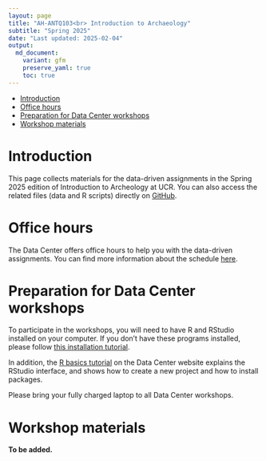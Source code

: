```yaml
---
layout: page
title: "AH-ANTQ103<br> Introduction to Archaeology"
subtitle: "Spring 2025"
date: "Last updated: 2025-02-04"
output:
  md_document:
    variant: gfm
    preserve_yaml: true
    toc: true
---
```


- [Introduction](#introduction)
- [Office hours](#office-hours)
- [Preparation for Data Center
  workshops](#preparation-for-data-center-workshops)
- [Workshop materials](#workshop-materials)

# Introduction

This page collects materials for the data-driven assignments in the
Spring 2025 edition of Introduction to Archeology at UCR. You can also
access the related files (data and R scripts) directly on
[GitHub](https://github.com/ucrdatacenter/projects/tree/main/AH-ANTQ103/2025h1).

# Office hours

The Data Center offers office hours to help you with the data-driven
assignments. You can find more information about the schedule
[here](../../contact).

# Preparation for Data Center workshops

To participate in the workshops, you will need to have R and RStudio
installed on your computer. If you don’t have these programs installed,
please follow [this installation tutorial](../../tutorials/r_install).

In addition, the [R basics tutorial](../../../tutorials/r_basics) on the
Data Center website explains the RStudio interface, and shows how to
create a new project and how to install packages.

Please bring your fully charged laptop to all Data Center workshops.

# Workshop materials

**To be added.**
